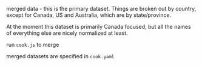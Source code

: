 merged data - this is the primary dataset.
Things are broken out by country, except
for Canada, US and Australia, which are by
state/province.

At the moment this dataset is primarily 
Canada focused, but all the names of everything
else are nicely normalized at least.

run `cook.js` to merge

merged datasets are specified in `cook.yaml`
